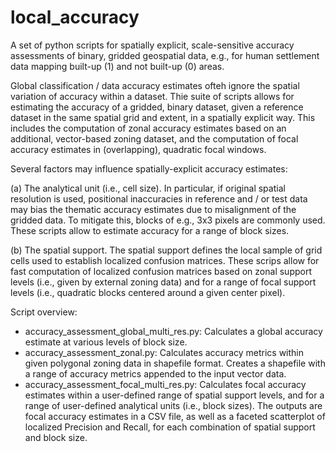 # local_accuracy
A set of python scripts for spatially explicit, scale-sensitive accuracy assessments of binary, gridded geospatial data, e.g., for human settlement data mapping built-up (1) and not built-up (0) areas.

Global classification / data accuracy estimates ofteh ignore the spatial variation of accuracy within a dataset. Thie suite of scripts allows for estimating the accuracy of a gridded, binary dataset, given a reference dataset in the same spatial grid and extent, in a spatially explicit way. This includes the computation of zonal accuracy estimates based on an additional, vector-based zoning dataset, and the computation of focal accuracy estimates in (overlapping), quadratic focal windows.

Several factors may influence spatially-explicit accuracy estimates: 

(a) The analytical unit (i.e., cell size). In particular, if original spatial resolution is used, positional inaccuracies in reference and / or  test data may bias the thematic accuracy estimates due to misalignment of the gridded data. To mitigate this, blocks of e.g., 3x3 pixels are commonly used. These scripts allow to estimate accuracy for a range of block sizes.

(b) The spatial support. The spatial support defines the local sample of grid cells used to establish localized confusion matrices. These scrips allow for fast computation of localized confusion matrices based on zonal support levels (i.e., given by external zoning data) and for a range of focal support levels (i.e., quadratic blocks centered around a given center pixel).

Script overview:

- accuracy_assessment_global_multi_res.py: Calculates a global accuracy estimate at various levels of block size.
- accuracy_assessment_zonal.py: Calculates accuracy metrics within given polygonal zoning data in shapefile format. Creates a shapefile with a range of accuracy metrics appended to the input vector data.
- accuracy_assessment_focal_multi_res.py: Calculates focal accuracy estimates within a user-defined range of spatial support levels, and for a range of user-defined analytical units (i.e., block sizes). The outputs are focal accuracy estimates in a CSV file, as well as a faceted scatterplot of localized Precision and Recall, for each combination of spatial support and block size.
